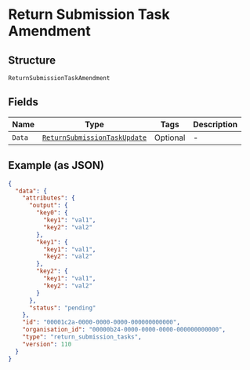 
# Return Submission Task Amendment

## Structure

`ReturnSubmissionTaskAmendment`

## Fields

| Name | Type | Tags | Description |
|  --- | --- | --- | --- |
| `Data` | [`ReturnSubmissionTaskUpdate`](../../doc/models/return-submission-task-update.md) | Optional | - |

## Example (as JSON)

```json
{
  "data": {
    "attributes": {
      "output": {
        "key0": {
          "key1": "val1",
          "key2": "val2"
        },
        "key1": {
          "key1": "val1",
          "key2": "val2"
        },
        "key2": {
          "key1": "val1",
          "key2": "val2"
        }
      },
      "status": "pending"
    },
    "id": "00001c2a-0000-0000-0000-000000000000",
    "organisation_id": "00000b24-0000-0000-0000-000000000000",
    "type": "return_submission_tasks",
    "version": 110
  }
}
```

